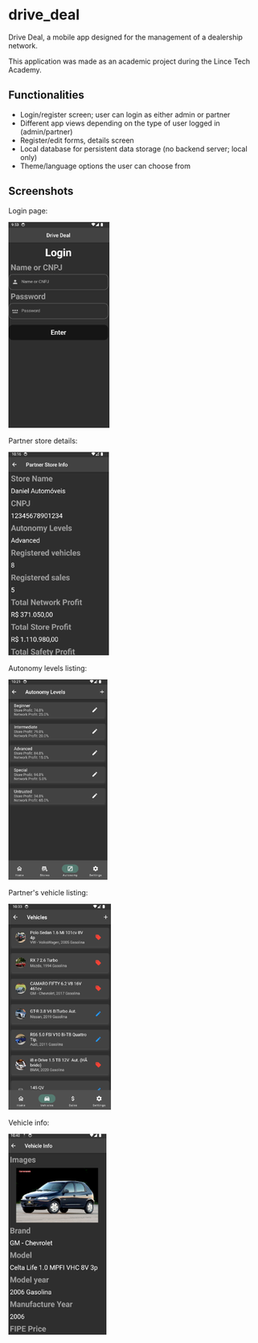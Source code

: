 # drive_deal

Drive Deal, a mobile app designed for the management of a dealership network.

This application was made as an academic project during the Lince Tech Academy.

## Functionalities

- Login/register screen; user can login as either admin or partner
- Different app views depending on the type of user logged in (admin/partner)
- Register/edit forms, details screen
- Local database for persistent data storage (no backend server; local only)
- Theme/language options the user can choose from

## Screenshots

Login page:

![Login page](docs/login.png)

Partner store details:

![Partner store details](docs/partner_store_details.png)

Autonomy levels listing:

![Autonomy levels](docs/autonomy_levels.png)

Partner's vehicle listing:

![Vehicles](docs/vehicles.png)

Vehicle info:

![Vehicle info](docs/vehicle_info.png)
